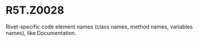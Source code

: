 # R5T.Z0028
Rivet-specific code element names (class names, method names, variables names), like Documentation.